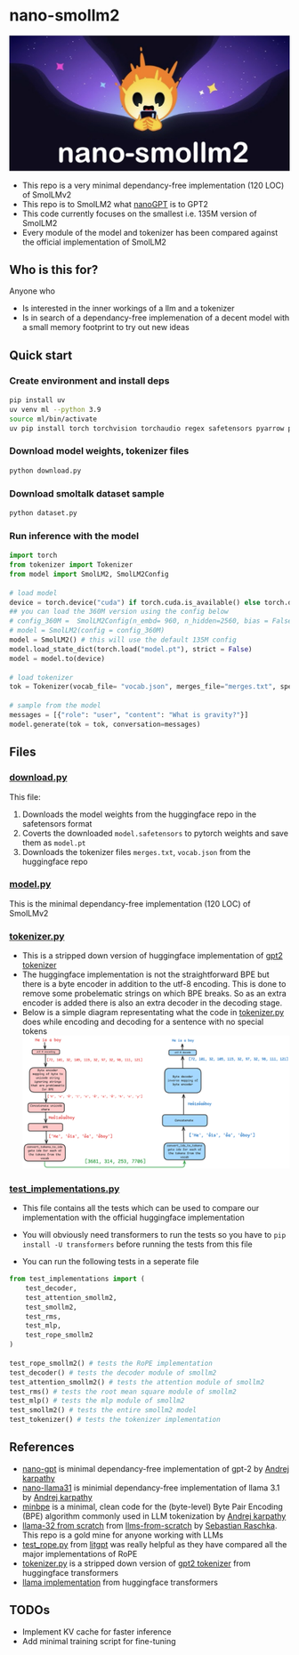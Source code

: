# nano-smollm2

![smollm2 image](assets/image-1.png)

- This repo is a very minimal dependancy-free implementation (120 LOC) of SmolLMv2
- This repo is to SmolLM2 what [nanoGPT](https://github.com/karpathy/nanoGPT.git) is to GPT2
- This code currently focuses on the smallest i.e. 135M version of SmolLM2
- Every module of the model and tokenizer has been compared against the official implementation of SmolLM2

## Who is this for?

Anyone who

- Is interested in the inner workings of a llm and a tokenizer
- Is in search of a dependancy-free implemenation of a decent model with a small memory footprint to try out new ideas

## Quick start

### Create environment and install deps

```bash
pip install uv
uv venv ml --python 3.9
source ml/bin/activate
uv pip install torch torchvision torchaudio regex safetensors pyarrow pandas huggingface_hub requests
```

### Download model weights, tokenizer files

```bash
python download.py
```

### Download smoltalk dataset sample

```bash
python dataset.py
```

### Run inference with the model

```python
import torch
from tokenizer import Tokenizer
from model import SmolLM2, SmolLM2Config

# load model 
device = torch.device("cuda") if torch.cuda.is_available() else torch.device("cpu") 
## you can load the 360M version using the config below
# config_360M =  SmolLM2Config(n_embd= 960, n_hidden=2560, bias = False, block_size=8192, n_layer=32, n_head=15, n_kv_heads=5, norm_eps=1e-05, dtype=torch.bfloat16, rope_theta=100000, vocab_size=49152)
# model = SmolLM2(config = config_360M)
model = SmolLM2() # this will use the default 135M config
model.load_state_dict(torch.load("model.pt"), strict = False)
model = model.to(device)

# load tokenizer
tok = Tokenizer(vocab_file= "vocab.json", merges_file="merges.txt", special_tokens_file="special_tokens.json")

# sample from the model
messages = [{"role": "user", "content": "What is gravity?"}]
model.generate(tok = tok, conversation=messages)
```

## Files

### [download.py](download.py)

This file:

1. Downloads the model weights from the huggingface repo in the safetensors format
2. Coverts the downloaded `model.safetensors` to pytorch weights and save them as `model.pt`
3. Downloads the tokenizer files `merges.txt`, `vocab.json` from the huggingface repo

### [model.py](model.py)

This is the minimal dependancy-free implementation (120 LOC) of SmolLMv2

### [tokenizer.py](tokenizer.py)

- This is a stripped down version of huggingface implementation of [gpt2 tokenizer](https://github.com/huggingface/transformers/blob/main/src/transformers/models/gpt2/tokenization_gpt2.py)
- The huggingface implementation is not the straightforward BPE but there is a byte encoder in addition to the utf-8 encoding. This is done to remove some probelematic strings on which BPE breaks. So as an extra encoder is added there is also an extra decoder in the decoding stage.
- Below is a simple diagram representating what the code in [tokenizer.py](tokenizer.py) does while encoding and decoding for a sentence with no special tokens
  ![tokneizer](assets/tokenizer.png)

### [test_implementations.py](test_implementations.py)

- This file contains all the tests which can be used to compare our implementation with the official huggingface implementation
- You will obviously need transformers to run the tests so you have to `pip install -U transformers` before running the tests from this file

- You can run the following tests in a seperate file

```python
from test_implementations import (
    test_decoder,
    test_attention_smollm2,
    test_smollm2,
    test_rms,
    test_mlp,
    test_rope_smollm2
)

test_rope_smollm2() # tests the RoPE implementation
test_decoder() # tests the decoder module of smollm2
test_attention_smollm2() # tests the attention module of smollm2
test_rms() # tests the root mean square module of smollm2
test_mlp() # tests the mlp module of smollm2 
test_smollm2() # tests the entire smollm2 model
test_tokenizer() # tests the tokenizer implementation
```

## References

- [nano-gpt]([link](https://github.com/karpathy/nanoGPT)) is minimal dependancy-free implementation of gpt-2 by [Andrej karpathy](https://github.com/karpathy)
- [nano-llama31](https://github.com/karpathy/nano-llama31/tree/master) is minimial dependancy-free implementation of llama 3.1 by [Andrej karpathy](https://github.com/karpathy)
- [minbpe](link) is a minimal, clean code for the (byte-level) Byte Pair Encoding (BPE) algorithm commonly used in LLM tokenization by [Andrej karpathy](https://github.com/karpathy)
- [llama-32 from scratch](https://github.com/rasbt/LLMs-from-scratch/blob/main/ch05/07_gpt_to_llama/standalone-llama32.ipynb) from [llms-from-scratch](https://github.com/rasbt/LLMs-from-scratch) by [Sebastian Raschka](https://github.com/rasbt). This repo is a gold mine for anyone working with LLMs
- [test_rope.py](https://github.com/Lightning-AI/litgpt/blob/main/tests/test_rope.py) from [litgpt](https://github.com/Lightning-AI/litgpt) was really helpful as they have compared all the major implementations of RoPE
- [tokenizer.py](tokenizer.py) is a stripped down version of [gpt2 tokenizer](https://github.com/huggingface/transformers/blob/main/src/transformers/models/gpt2/tokenization_gpt2.py) from huggingface transformers
- [llama implementation](https://github.com/huggingface/transformers/blob/main/src/transformers/models/llama/modeling_llama.py) from huggingface transformers  

## TODOs

- Implement KV cache for faster inference
- Add minimal training script for fine-tuning
